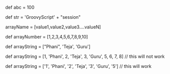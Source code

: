 

def abc = 100

def str = 'GroovyScript' + "session"

<datatype> arrayName = [value1,value2,value3....valueN]

def arrayNumber = [1,2,3,4,5,6,7,8,9,10]

def arrayString = ["Phani", 'Teja', 'Guru']


def arrayString = [1, 'Phani', 2, 'Teja', 3, 'Guru', 5, 6, 7, 8] // this will not work

def arrayString = ['1', 'Phani', '2', 'Teja', '3', 'Guru', '5'] // this will work
